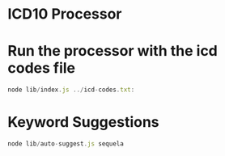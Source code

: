 ICD10 Processor
============

# Run the processor with the icd codes file

```javascript
node lib/index.js ../icd-codes.txt:
```

# Keyword Suggestions

```javascript
node lib/auto-suggest.js sequela

```
